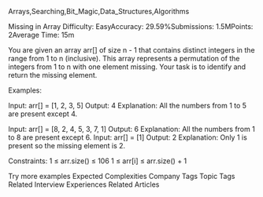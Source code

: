 Arrays,Searching,Bit_Magic,Data_Structures,Algorithms

Missing in Array
Difficulty: EasyAccuracy: 29.59%Submissions: 1.5MPoints: 2Average Time: 15m

You are given an array arr[] of size n - 1 that contains distinct integers in the range from 1 to n (inclusive). This array represents a permutation of the integers from 1 to n with one element missing. Your task is to identify and return the missing element.

Examples:

Input: arr[] = [1, 2, 3, 5]
Output: 4
Explanation: All the numbers from 1 to 5 are present except 4.

Input: arr[] = [8, 2, 4, 5, 3, 7, 1]
Output: 6
Explanation: All the numbers from 1 to 8 are present except 6.
Input: arr[] = [1]
Output: 2
Explanation: Only 1 is present so the missing element is 2.


Constraints:
1 ≤ arr.size() ≤ 106
1 ≤ arr[i] ≤ arr.size() + 1

Try more examples
Expected Complexities
Company Tags
Topic Tags
Related Interview Experiences
Related Articles
